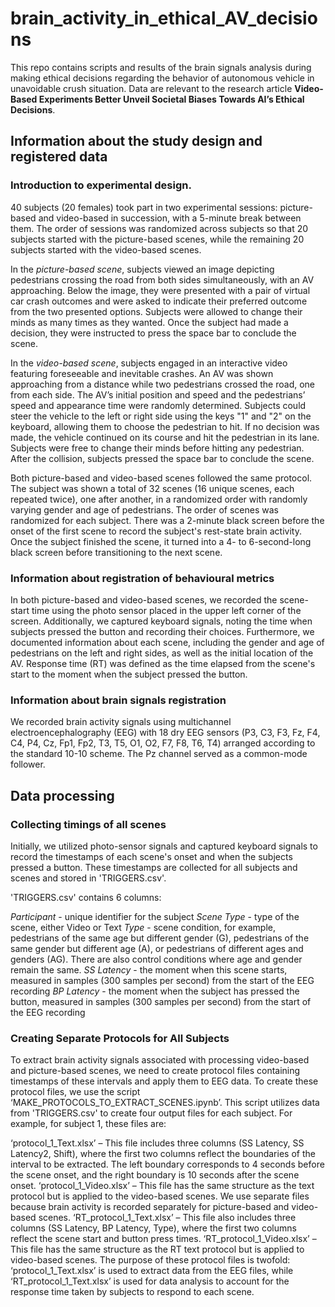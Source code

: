 # brain_activity_in_ethical_AV_decisions

This repo contains scripts and results of the brain signals analysis during making ethical decisions regarding the behavior of autonomous vehicle in unavoidable crush situation. Data are relevant to the research article **Video-Based Experiments Better Unveil Societal Biases Towards AI’s Ethical Decisions**.

## Information about the study design and registered data

### Introduction to experimental design.

40 subjects (20 females) took part in two experimental sessions: picture-based and video-based in succession, with a 5-minute break between them. The order of sessions was randomized across subjects so that 20 subjects started with the picture-based scenes, while the remaining 20 subjects started with the video-based scenes.

In the _picture-based scene_, subjects viewed an image depicting pedestrians crossing the road from both sides simultaneously, with an AV approaching. Below the image, they were presented with a pair of virtual car crash outcomes and were asked to indicate their preferred outcome from the two presented options. Subjects were allowed to change their minds as many times as they wanted. Once the subject had made a decision, they were instructed to press the space bar to conclude the scene.

In the _video-based scene_, subjects engaged in an interactive video featuring foreseeable and inevitable crashes. An AV was shown approaching from a distance while two pedestrians crossed the road, one from each side. The AV’s initial position and speed and the pedestrians’ speed and appearance time were randomly determined. Subjects could steer the vehicle to the left or right side using the keys "1" and "2" on the keyboard, allowing them to choose the pedestrian to hit. If no decision was made, the vehicle continued on its course and hit the pedestrian in its lane. Subjects were free to change their minds before hitting any pedestrian. After the collision, subjects pressed the space bar to conclude the scene.

Both picture-based and video-based scenes followed the same protocol. The subject was shown a total of 32 scenes (16 unique scenes, each repeated twice), one after another, in a randomized order with randomly varying gender and age of pedestrians. The order of scenes was randomized for each subject. There was a 2-minute black screen before the onset of the first scene to record the subject's rest-state brain activity. Once the subject finished the scene, it turned into a 4- to 6-second-long black screen before transitioning to the next scene. 

### Information about registration of behavioural metrics

In both picture-based and video-based scenes, we recorded the scene-start time using the photo sensor placed in the upper left corner of the screen. Additionally, we captured keyboard signals, noting the time when subjects pressed the button and recording their choices. Furthermore, we documented information about each scene, including the gender and age of pedestrians on the left and right sides, as well as the initial location of the AV. Response time (RT) was defined as the time elapsed from the scene's start to the moment when the subject pressed the button. 

### Information about brain signals registration

We recorded brain activity signals using multichannel electroencephalography (EEG) with 18 dry EEG sensors (P3, C3, F3, Fz, F4, C4, P4, Cz, Fp1, Fp2, T3, T5, O1, O2, F7, F8, T6, T4) arranged according to the standard 10-10 scheme. The Pz channel served as a common-mode follower. 

## Data processing

### Collecting timings of all scenes

Initially, we utilized photo-sensor signals and captured keyboard signals to record the timestamps of each scene's onset and when the subjects pressed a button. These timestamps are collected for all subjects and scenes and stored in 'TRIGGERS.csv'.

'TRIGGERS.csv' contains 6 columns:

_Participant_ - unique identifier for the subject
_Scene Type_ - type of the scene, either Video or Text
_Type_ - scene condition, for example, pedestrians of the same age but different gender (G), pedestrians of the same gender but different age (A), or pedestrians of different ages and genders (AG). There are also control conditions where age and gender remain the same.
_SS Latency_ - the moment when this scene starts, measured in samples (300 samples per second) from the start of the EEG recording
_BP Latency_ - the moment when the subject has pressed the button, measured in samples (300 samples per second) from the start of the EEG recording

### Creating Separate Protocols for All Subjects

To extract brain activity signals associated with processing video-based and picture-based scenes, we need to create protocol files containing timestamps of these intervals and apply them to EEG data. To create these protocol files, we use the script ‘MAKE_PROTOCOLS_TO_EXTRACT_SCENES.ipynb’. This script utilizes data from 'TRIGGERS.csv' to create four output files for each subject. For example, for subject 1, these files are:

‘protocol_1_Text.xlsx’ – This file includes three columns (SS Latency, SS Latency2, Shift), where the first two columns reflect the boundaries of the interval to be extracted. The left boundary corresponds to 4 seconds before the scene onset, and the right boundary is 10 seconds after the scene onset.
‘protocol_1_Video.xlsx’ – This file has the same structure as the text protocol but is applied to the video-based scenes. We use separate files because brain activity is recorded separately for picture-based and video-based scenes.
‘RT_protocol_1_Text.xlsx’ – This file also includes three columns (SS Latency, BP Latency, Type), where the first two columns reflect the scene start and button press times.
‘RT_protocol_1_Video.xlsx’ – This file has the same structure as the RT text protocol but is applied to video-based scenes.
The purpose of these protocol files is twofold: ‘protocol_1_Text.xlsx’ is used to extract data from the EEG files, while ‘RT_protocol_1_Text.xlsx’ is used for data analysis to account for the response time taken by subjects to respond to each scene.




